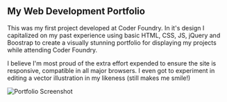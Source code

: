 ## My Web Development Portfolio

This was my first project developed at Coder Foundry. In it's design I capitalized on my past experience using basic 
HTML, CSS, JS, jQuery and Boostrap to create a visually stunning portfolio for displaying my projects while attending Coder Foundry.

I believe I'm most proud of the extra effort expended to ensure the site is responsive, compatible in all major browsers. I even 
got to experiment in editing a vector illustration in my likeness (still makes me smile!)

![Portfolio Screenshot](../image/portfolioscreenshot.png)
